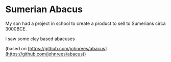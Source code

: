 # Sumerian Abacus

My son had a project in school to create a product to sell to Sumerians circa 3000BCE.

I saw some clay based abacuses 


(based on [https://github.com/johnrees/abacus](https://github.com/johnrees/abacus))
